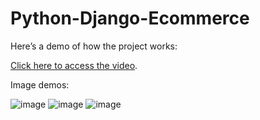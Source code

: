 # Python-Django-Ecommerce

Here’s a demo of how the project works:

[Click here to access the video](https://drive.google.com/file/d/1hnqXCKWGPbCByVpNclLiKrY2ZSwfeBMh/view?usp=sharing).

Image demos:

![image](https://github.com/user-attachments/assets/74bac2e9-1106-4904-bd35-3914edd3f099)
![image](https://github.com/user-attachments/assets/37460a08-b629-4c65-b30a-99c1873a83b7)
![image](https://github.com/user-attachments/assets/1bf2eec6-31ed-41d9-b195-be885756d111)


